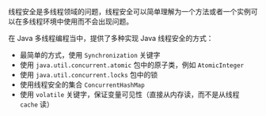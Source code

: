 线程安全是多线程领域的问题，线程安全可以简单理解为一个方法或者一个实例可以在多线程环境中使用而不会出现问题。

在 Java 多线程编程当中，提供了多种实现 Java 线程安全的方式：

- 最简单的方式，使用 `Synchronization` 关键字
- 使用 `java.util.concurrent.atomic` 包中的原子类，例如 `AtomicInteger`
- 使用 `java.util.concurrent.locks` 包中的锁
- 使用线程安全的集合 `ConcurrentHashMap`
- 使用 `volatile` 关键字，保证变量可见性（直接从内存读，而不是从线程 `cache` 读）